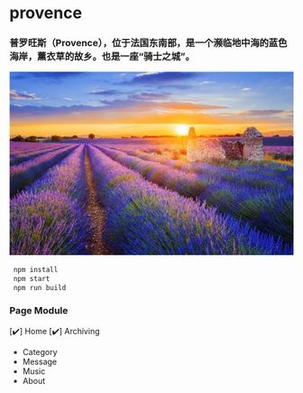 # provence
### 普罗旺斯（Provence），位于法国东南部，是一个濒临地中海的蓝色海岸，薰衣草的故乡。也是一座“骑士之城”。
![provence](./src/assets/public/timg.jpg)



 ```
  npm install
  npm start
  npm run build
 ```
 
### Page Module
  [✔️] Home
  [✔️] Archiving
  - Category
  - Message
  - Music
  - About
